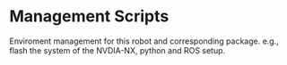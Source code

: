 # Management Scripts

Enviroment management for this robot and corresponding package. e.g., flash the system of the NVDIA-NX, python and ROS setup.
